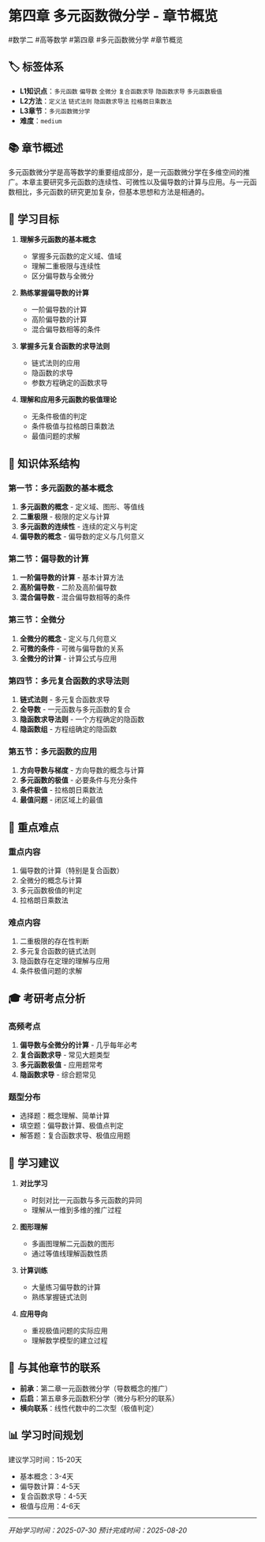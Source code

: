 # 第四章 多元函数微分学 - 章节概览

#数学二 #高等数学 #第四章 #多元函数微分学 #章节概览

## 🏷️ 标签体系
- **L1知识点**：`多元函数` `偏导数` `全微分` `复合函数求导` `隐函数求导` `多元函数极值`
- **L2方法**：`定义法` `链式法则` `隐函数求导法` `拉格朗日乘数法`
- **L3章节**：`多元函数微分学`
- **难度**：`medium`

## 📚 章节概述

多元函数微分学是高等数学的重要组成部分，是一元函数微分学在多维空间的推广。本章主要研究多元函数的连续性、可微性以及偏导数的计算与应用。与一元函数相比，多元函数的研究更加复杂，但基本思想和方法是相通的。

## 🎯 学习目标

1. **理解多元函数的基本概念**
   - 掌握多元函数的定义域、值域
   - 理解二重极限与连续性
   - 区分偏导数与全微分

2. **熟练掌握偏导数的计算**
   - 一阶偏导数的计算
   - 高阶偏导数的计算
   - 混合偏导数相等的条件

3. **掌握多元复合函数的求导法则**
   - 链式法则的应用
   - 隐函数的求导
   - 参数方程确定的函数求导

4. **理解和应用多元函数的极值理论**
   - 无条件极值的判定
   - 条件极值与拉格朗日乘数法
   - 最值问题的求解

## 📖 知识体系结构

### 第一节：多元函数的基本概念
1. **多元函数的概念** - 定义域、图形、等值线
2. **二重极限** - 极限的定义与计算
3. **多元函数的连续性** - 连续的定义与判定
4. **偏导数的概念** - 偏导数的定义与几何意义

### 第二节：偏导数的计算
1. **一阶偏导数的计算** - 基本计算方法
2. **高阶偏导数** - 二阶及高阶偏导数
3. **混合偏导数** - 混合偏导数相等的条件

### 第三节：全微分
1. **全微分的概念** - 定义与几何意义
2. **可微的条件** - 可微与偏导数的关系
3. **全微分的计算** - 计算公式与应用

### 第四节：多元复合函数的求导法则
1. **链式法则** - 多元复合函数求导
2. **全导数** - 一元函数与多元函数的复合
3. **隐函数求导法则** - 一个方程确定的隐函数
4. **隐函数组** - 方程组确定的隐函数

### 第五节：多元函数的应用
1. **方向导数与梯度** - 方向导数的概念与计算
2. **多元函数的极值** - 必要条件与充分条件
3. **条件极值** - 拉格朗日乘数法
4. **最值问题** - 闭区域上的最值

## 🔑 重点难点

### 重点内容
1. 偏导数的计算（特别是复合函数）
2. 全微分的概念与计算
3. 多元函数极值的判定
4. 拉格朗日乘数法

### 难点内容
1. 二重极限的存在性判断
2. 多元复合函数的链式法则
3. 隐函数存在定理的理解与应用
4. 条件极值问题的求解

## 🎓 考研考点分析

### 高频考点
1. **偏导数与全微分的计算** - 几乎每年必考
2. **复合函数求导** - 常见大题类型
3. **多元函数极值** - 应用题常考
4. **隐函数求导** - 综合题常见

### 题型分布
- 选择题：概念理解、简单计算
- 填空题：偏导数计算、极值点判定
- 解答题：复合函数求导、极值应用题

## 📝 学习建议

1. **对比学习**
   - 时刻对比一元函数与多元函数的异同
   - 理解从一维到多维的推广过程

2. **图形理解**
   - 多画图理解二元函数的图形
   - 通过等值线理解函数性质

3. **计算训练**
   - 大量练习偏导数的计算
   - 熟练掌握链式法则

4. **应用导向**
   - 重视极值问题的实际应用
   - 理解数学模型的建立过程

## 🔗 与其他章节的联系

- **前承**：第二章一元函数微分学（导数概念的推广）
- **后启**：第五章多元函数积分学（微分与积分的联系）
- **横向联系**：线性代数中的二次型（极值判定）

## 📊 学习时间规划

建议学习时间：15-20天
- 基本概念：3-4天
- 偏导数计算：4-5天
- 复合函数求导：4-5天
- 极值与应用：4-6天

---
*开始学习时间：2025-07-30*
*预计完成时间：2025-08-20*